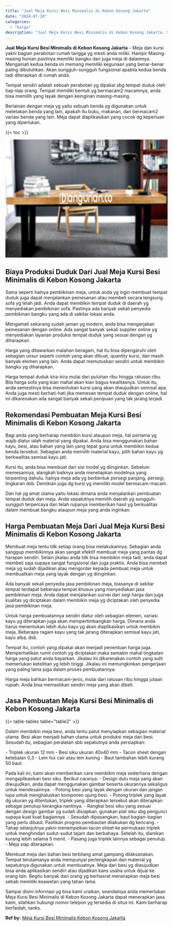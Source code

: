 ```yaml
---
title: "Jual Meja Kursi Besi Minimalis di Kebon Kosong Jakarta"
date: "2024-07-20"
categories: 
  - "harga"
description: "Jual Meja Kursi Besi Minimalis di Kebon Kosong Jakarta. Sampai disini informasi yg bisa kami uraikan, seandainya anda memerlukan Meja Kursi Besi Minimalis di..."
---
```


**Jual Meja Kursi Besi Minimalis di Kebon Kosong Jakarta** – Meja dan kursi yakni bagian perabotan rumah tangga yg mesti anda miliki. Hampir Masing-masing hunian pastinya memiliki bangku dan juga meja di dalamnya. Mengamati kedua benda ini memang memiliki kegunaan yang benar-benar paling dibutuhkan. Akan sungguh-sungguh fungsional apabila kedua benda tadi diterapkan di rumah anda.

Tempat sendiri adalah sebuah perabotan yg dipakai sbg tempat duduk oleh tiap-tiap orang. Tempat memiliki bentuk yg bermacam2 macamnya, anda bisa memilih yang layak dengan keinginan masing-masing.

Berlainan dengan meja yg yaitu sebuah benda yg digunakan untuk meletakan benda yang lain, apakah itu buku, makanan, dan bermacam2 variasi benda yang lain. Meja dapat diaplikasikan yang cocok dg keperluan yang diperlukan.

{{< toc >}}

![Jual Meja Kursi Besi Minimalis di Kebon Kosong Jakarta](/images/jual-meja-besi-murah10.png)

## Biaya Produksi Duduk Dari Jual Meja Kursi Besi Minimalis di Kebon Kosong Jakarta

Sama seperti halnya pembikinan meja, untuk anda yg ingin membuat tempat duduk juga dapat menjalankan pemesanan atau membeli secara langsung sofa yg telah jadi. Anda dapat membikin tempat duduk di daerah yg menyediakan pembikinan sofa. Pastinya ada banyak sekali penyedia pembikinan bangku yang ada di sekitar lokasi anda.

Mengamati sekarang sudah jaman yg modern, anda bisa mengerjakan pemesanan dengan online. Ada sangat banyak sekali supplier online yg menyediakan layanan produksi tempat duduk yang sesuai dengan yg diharapkan.

Harga yang ditawarkan malahan beragam, hal itu bisa dipengaruhi oleh sebagian unsur seperti contoh yang akan dibuat, quantity kursi, dan masih banyak elemen yang lain. Anda dapat memutuskan sendiri untuk membikin bangku yg diharapkan.

Harga tempat duduk kira-kira mulai dari puluhan ribu hingga ratusan ribu. Bila harga sofa yang kian mahal akan kian bagus kwalitasnya. Untuk itu, anda semestinya bisa menentukan kursi yang akan diwujudkan semisal apa. Anda juga mesti berhati-hati jika memesan tempat duduk dengan online, hal ini dikarenakan ada sangat banyak sekali penipuan yang tak jarang terjadi.

## Rekomendasi Pembuatan Meja Kursi Besi Minimalis di Kebon Kosong Jakarta

Bagi anda yang berharap membikin kursi ataupun meja, hal pertama yg wajib diatur ialah material yang dipakai. Anda bisa menggunakan bahan kayu, besi, atau bahan yang lain yang tepat guna untuk membikin kedua benda tersebut. Sebagian anda memilih material kayu, pilih bahan kayu yg berkwalitas semisal kayu jati.

Kursi itu, anda bisa membuat dari sisi model yg diinginkan. Sebelum memesannya, alangkah baiknya anda menetapkan modelnya yang terpenting dahulu. halnya meja ada yg berbentuk persegi panjang, persegi, lingkaran dsb. Demikian juga dg kursi yg memiliki model bermacam-macam.

Dan hal yg amat utama yaitu lokasi dimana anda menjalankan pembuatan tempat duduk dan meja. Anda sepatutnya memilih daerah yg sungguh-sungguh terpercaya dan telah rupanya memberikan hasil yg berkualitas dalam membuat bangku ataupun meja yang anda inginkan.

## Harga Pembuatan Meja Dari Jual Meja Kursi Besi Minimalis di Kebon Kosong Jakarta

Membuat meja tentu tdk setiap orang bisa melakukannya. Sebagian anda sanggup membikinnya akan sangat efektif membuat meja yang pantas dg harapan sendiri. Selain jikalau anda tdk bisa membikin meja tadi, anda dapat membeli saja supaya sangat fungsional dan juga praktis. Anda bisa membeli meja yg sudah dijadikan atau mengorder kepada pembuat meja untuk membuatkan meja yang layak dengan yg diinginkan.

Ada banyak sekali penyedia jasa pembikinan meja, biasanya di sekitar tempat terdapat beberapa tempat khusus yang menyediakan jasa pembikinan meja. Anda dapat menjalankan survei dari segi harga dan juga kualitas yg diciptakan dalam membikin meja yg diciptakan oleh penyedia jasa pembikinan meja.

Untuk harga pembuatannya sendiri diatur oleh sebagian elemen, variasi kayu yg diterapkan juga akan mempertimbangkan harga. Dimana anda harus menentukan lebih dulu kayu yg akan diaplikasikan untuk membikin meja, Beberapa ragam kayu yang tak jarang diterapkan semisal kayu jati, kayu alba, dsb.

Tempat itu, contoh yang dipakai akan menjadi penentuan harga juga. Memperhatikan rumit contoh yg diciptakan maka semakin mahal tingkatan harga yang patut anda bayarkan. Jikalau ini dikarenakan contoh yang sulit memerlukan ketelitian yg lebih tinggi. Jikalau ini memungkinkan pengerjaan yang paling lama juga dalam proses pembuatannya.

Harga meja bahkan bermacam-jenis, mulai dari ratusan ribu hingga jutaan rupiah. Anda bisa memastikan sendiri meja yang akan dibeli.

## Jasa Pembuatan Meja Kursi Besi Minimalis di Kebon Kosong Jakarta

{{< table-tables table="table2" >}}

Dalam membikin meja besi, anda tentu patut menyiapkan sebagian material utama. Besi akan menjadi bahan utama untuk produksi meja dari besi. Sesudah itu, sebagian peralatan sbb sepatutnya anda persiapkan:

\- Triplek ukuran 12 mm - Besi siku ukuran 40x40 mm - Tacon sheet dengan ketebalan 0,3 - Lem fox cair atau lem kuning - Baut tambahan lebih kurang 50 baut

Pada kali ini, kami akan memberikan cara membikin meja sederhana dengan mengaplikasikan besi siku. Berikut caranya: - Design dulu meja yang akan diwujudkan, anda dapat menggunakan gambar beserta ukurannya sekaligus untuk mendesainnya. - Potong besi yang layak dengan ukuran dan jangan lupa untuk menghaluskan komponen ujung besi. - Potong triplek yang layak dg ukuran yg ditentukan, triplek yang diterapkan tersebut akan diterapkan sebagai penutup kerangka nantinya. - Rangkai besi siku yang sesuai dengan design gambar yg sudah disiapkan. gunakan plat siku sbg pengunci supaya kuat kuat bagiannya. - Sesudah dipasangkan, baut bagian-bagian yang perlu dibaut. Pastikan progres pembautan dilakukan dg kencang. - Tahap selanjutnya yakni menempelkan tacon sheet ke permukaan triplek untuk menghindari sudut-sudut tajam dan berbahaya. Setelah itu, diamkan kurang lebih selama 5 menit. - Pasang juga triplek lainnya sebagai penutup. - Meja siap diterapkan.

Membuat meja dari bahan besi terbilang amat gampang dilaksanakan. Tempat terutamanya anda mempunyai perlengkapan dan material yg sepatutnya digunakan untuk membuatnya. Meja dari besi yg diwujudkan bisa anda aplikasikan sendiri atau dijadikan kans usaha untuk dijual ke orang lain. Begitu banyak dari orang yg berhasrat menerapkan meja besi sebab memiliki keawetan yang tahan lama.

Sampai disini informasi yg bisa kami uraikan, seandainya anda memerlukan Meja Kursi Besi Minimalis di Kebon Kosong Jakarta dapat menerapkan jasa kami, silahkan hubungi nomor telepon yg tersedia di situs ini. Kami berharap berfaidah, tanks.

**Ref by:** [Meja Kursi Besi Minimalis Kebon Kosong Jakarta](https://id.wikipedia.org/wiki/Meja)

